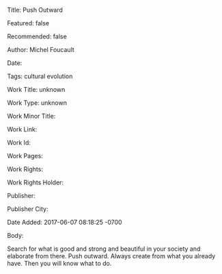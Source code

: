 Title: Push Outward

Featured: false

Recommended: false

Author: Michel Foucault

Date: 

Tags: cultural evolution

Work Title: unknown

Work Type: unknown

Work Minor Title:  

Work Link: 

Work Id:  

Work Pages:  

Work Rights:  

Work Rights Holder:  

Publisher:  

Publisher City:  

Date Added: 2017-06-07 08:18:25 -0700

Body:

Search for what is good and strong and beautiful in your society and elaborate from there. Push outward. Always create from what you already have. Then you will know what to do.



